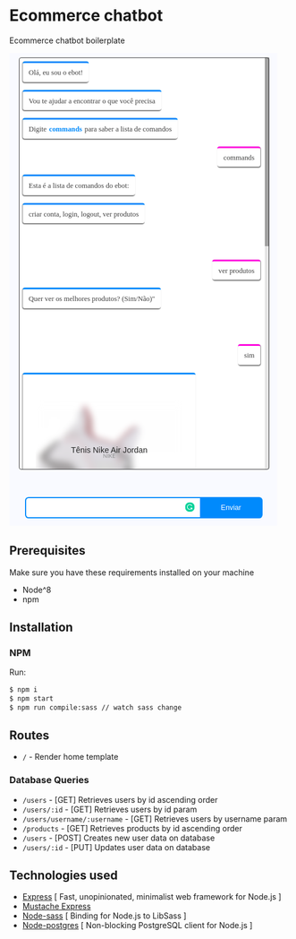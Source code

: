 # Ecommerce chatbot

Ecommerce chatbot boilerplate

![Wather application](ebot-sample.png)

## Prerequisites
Make sure you have these requirements installed on your machine
* Node^8
* npm

## Installation

### NPM
Run:
```
$ npm i
$ npm start
$ npm run compile:sass // watch sass change
```

## Routes
* `/` - Render home template

### Database Queries
* `/users`  - [GET] Retrieves users by id ascending order
* `/users/:id` - [GET] Retrieves users by id param
* `/users/username/:username` - [GET] Retrieves users by username param
* `/products` - [GET] Retrieves products by id ascending order
* `/users`  - [POST] Creates new user data on database 
* `/users/:id` - [PUT] Updates user data on database


## Technologies used

* [Express](https://expressjs.com/) [ Fast, unopinionated, minimalist web framework for Node.js
 ]
* [Mustache Express](https://www.npmjs.com/package/mustache-express)
* [Node-sass](https://github.com/sass/node-sass) [ Binding for Node.js to LibSass ]
* [Node-postgres](https://www.npmjs.com/package/pg) [ Non-blocking PostgreSQL client for Node.js ]
